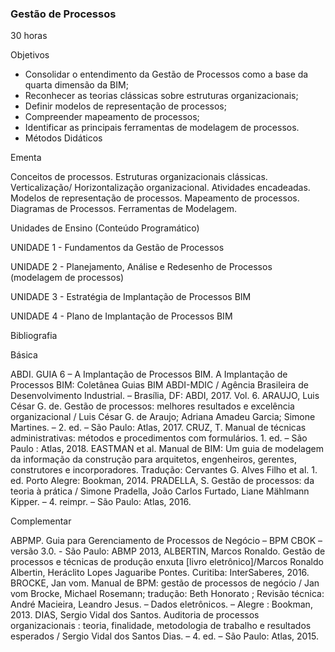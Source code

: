 ### Gestão de Processos

30 horas

Objetivos

- Consolidar o entendimento da Gestão de Processos como a base da quarta dimensão da BIM;
- Reconhecer as teorias clássicas sobre estruturas organizacionais;
- Definir modelos de representação de processos;
- Compreender mapeamento de processos;
- Identificar as principais ferramentas de modelagem de processos.
- Métodos Didáticos

Ementa

Conceitos de processos. Estruturas organizacionais clássicas.  Verticalização/ Horizontalização  organizacional. Atividades encadeadas. Modelos de representação de processos.  Mapeamento de processos.  Diagramas de Processos. Ferramentas de Modelagem. 

 
Unidades de Ensino (Conteúdo Programático)

UNIDADE 1 - Fundamentos da Gestão de Processos

UNIDADE 2 - Planejamento, Análise e Redesenho de Processos (modelagem de processos)

UNIDADE 3 - Estratégia de Implantação de Processos BIM

UNIDADE 4 - Plano de Implantação de Processos BIM


Bibliografia

Básica 

ABDI. GUIA 6 – A Implantação de Processos BIM. A Implantação de Processos BIM: Coletânea Guias BIM ABDI-MDIC / Agência Brasileira de Desenvolvimento Industrial. – Brasília, DF: ABDI, 2017. Vol. 6.
ARAUJO, Luis César G. de. Gestão de processos: melhores resultados e excelência organizacional / Luis César G. de Araujo; Adriana Amadeu Garcia; Simone Martines. – 2. ed. – São Paulo: Atlas, 2017.
CRUZ, T. Manual de técnicas administrativas: métodos e procedimentos com formulários. 1. ed. – São Paulo : Atlas, 2018.
EASTMAN et al. Manual de BIM: Um guia de modelagem da informação da construção para arquitetos, engenheiros, gerentes, construtores e incorporadores. Tradução: Cervantes G. Alves Filho et al. 1. ed. Porto Alegre: Bookman, 2014.
PRADELLA, S. Gestão de processos: da teoria à prática / Simone Pradella, João Carlos Furtado, Liane Mählmann Kipper. – 4. reimpr. – São Paulo: Atlas, 2016.
 

Complementar

ABPMP. Guia para Gerenciamento de Processos de Negócio – BPM CBOK – versão 3.0. - São Paulo: ABMP 2013,
ALBERTIN, Marcos Ronaldo. Gestão de processos e técnicas de produção enxuta [livro eletrônico]/Marcos Ronaldo Albertin, Heráclito Lopes Jaguaribe Pontes. Curitiba: InterSaberes, 2016.
BROCKE, Jan vom. Manual de BPM: gestão de processos de negócio / Jan vom Brocke, Michael Rosemann; tradução: Beth Honorato ; Revisão técnica: André Macieira, Leandro Jesus. – Dados eletrônicos. – Alegre : Bookman, 2013.
DIAS, Sergio Vidal dos Santos. Auditoria de processos organizacionais : teoria, finalidade, metodologia de trabalho e resultados esperados / Sergio Vidal dos Santos Dias. – 4. ed. – São Paulo: Atlas, 2015.
